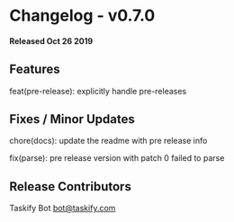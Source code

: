 # Changelog - v0.7.0
#### Released Oct 26 2019


## Features

feat(pre-release): explicitly handle pre-releases



## Fixes / Minor Updates

chore(docs): update the readme with pre release info

fix(parse): pre release version with patch 0 failed to parse


## Release Contributors

Taskify Bot <bot@taskify.com>
